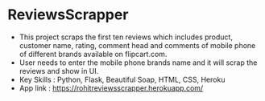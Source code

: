 # ReviewsScrapper
- This project scraps the first ten reviews which includes product, customer name, rating, comment head and comments of mobile phone of different brands available on flipcart.com. 
- User needs to enter the mobile phone brands name and it will scrap the reviews and show in UI.
- Key Skills : Python, Flask, Beautiful Soap, HTML, CSS, Heroku 
- App link : https://rohitreviewsscrapper.herokuapp.com/
